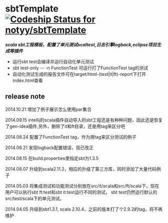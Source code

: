 # sbtTemplate  [ ![Codeship Status for notyy/sbtTemplate](https://codeship.io/projects/6547f7b0-1ee8-0132-7537-727422619b42/status)](https://codeship.io/projects/35587)

***scala sbt工程模板，配置了单元测试scaltest,日志引擎logback,eclipse项目生成等插件***

* 运行sbt test会编译并运行自动化单元测试
* sbt test-only -- -n FunctionTest 可运行打了FunctionTest tag的测试
* 自动化测试生成的报告文件可在target/html-(test|it|ft)-report下打开index.html查看

## release note
2014.10.21 增加了例子展示怎么使用par集合

2014.09.15 intellij的scala插件自动导入的sbt工程还是有种种问题，因此还是恢复了gen-idea插件,另外，删除了it和ft目录，还是用tag来区分吧

2014.08.24 配置了FunctionTest tag，作为用tag来区分测试的例子

2014.08.21 发现logback配置错误，现已改正

2014.08.15 在build.properties里指定sbt为1.3.5

2014.08.07  升级到scala2.11.2，相应的升级了第三方库，同时添加了大量代码例子
             
2014.05.03 将集成测试和功能测试分别放在src/it/scala和src/ft/scala下，现在用户可以执行sbt ft:test和sbt it:test运行不同的测试，
sbt test仍然运行默认的src/test/scala下的单元测试。

2014.04.05 升级到sbt1.3.1, scala 2.10.4，之前的版本打了个2.9.2的tag，将不再维护

